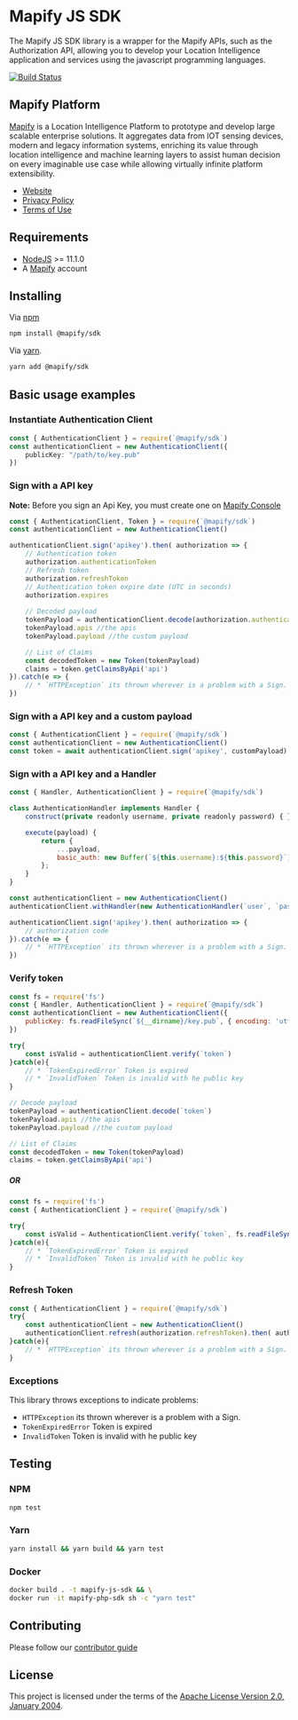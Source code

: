 # Mapify JS SDK

The Mapify JS SDK library is a wrapper for the Mapify APIs, such as the Authorization API, allowing you to develop your Location Intelligence application and services using the javascript programming languages.

[![Build Status](https://builder.mapify.ai/buildStatus/icon?job=mapify-js-sdk)]()

## Mapify Platform

[Mapify](https://www.mapify.ai/) is a Location Intelligence Platform to prototype and develop large scalable enterprise solutions. It aggregates data from IOT sensing devices, modern and legacy information systems, enriching its value through location intelligence and machine learning layers to assist human decision on every imaginable use case while allowing virtually infinite platform extensibility.

* [Website](https://www.mapify.ai/)
* [Privacy Policy](https://www.mapify.ai/privacy/)
* [Terms of Use](https://www.mapify.ai/terms/)

## Requirements

* [NodeJS](https://nodejs.org/) >= 11.1.0
* A [Mapify](https://www.mapify.ai/) account

## Installing

Via [npm](https://www.npmjs.com/)
```bash
npm install @mapify/sdk
```

Via [yarn](https://yarnpkg.com/).
```bash
yarn add @mapify/sdk
```

## Basic usage examples

### Instantiate Authentication Client

```typescript
const { AuthenticationClient } = require(`@mapify/sdk`)
const authenticationClient = new AuthenticationClient({
    publicKey: "/path/to/key.pub"
})
```

### Sign with a API key

**Note:** Before you sign an Api Key, you must create one on [Mapify Console](https://console.mapify.ai/)

```js
const { AuthenticationClient, Token } = require(`@mapify/sdk`)
const authenticationClient = new AuthenticationClient()

authenticationClient.sign('apikey').then( authorization => {
    // Authentication token
    authorization.authenticationToken
    // Refresh token
    authorization.refreshToken
    // Authentication token expire date (UTC in seconds)
    authorization.expires
    
    // Decoded payload
    tokenPayload = authenticationClient.decode(authorization.authenticationToken)
    tokenPayload.apis //the apis
    tokenPayload.payload //the custom payload

    // List of Claims
    const decodedToken = new Token(tokenPayload)
    claims = token.getClaimsByApi('api')
}).catch(e => {
    // * `HTTPException` its thrown wherever is a problem with a Sign.
})
```

### Sign with a API key and a custom payload

```js
const { AuthenticationClient } = require(`@mapify/sdk`)
const authenticationClient = new AuthenticationClient()
const token = await authenticationClient.sign('apikey', customPayload)
```

### Sign with a API key and a Handler

```js
const { Handler, AuthenticationClient } = require(`@mapify/sdk`)

class AuthenticationHandler implements Handler {
    construct(private readonly username, private readonly password) { }

    execute(payload) {
        return { 
            ...payload, 
            basic_auth: new Buffer(`${this.username}:${this.password}`).toString('base64') 
        };
    }
}

const authenticationClient = new AuthenticationClient()
authenticationClient.withHandler(new AuthenticationHandler(`user`, `password`))

authenticationClient.sign('apikey').then( authorization => { 
    // authorization code
}).catch(e => {
    // * `HTTPException` its thrown wherever is a problem with a Sign.
})
```

### Verify token

```js
const fs = require('fs')
const { Handler, AuthenticationClient } = require(`@mapify/sdk`)
const authenticationClient = new AuthenticationClient({
    publicKey: fs.readFileSync(`${__dirname}/key.pub`, { encoding: 'utf8' })
})

try{
    const isValid = authenticationClient.verify(`token`)
}catch(e){
    // * `TokenExpiredError` Token is expired
    // * `InvalidToken` Token is invalid with he public key
}

// Decode payload
tokenPayload = authenticationClient.decode(`token`)
tokenPayload.apis //the apis
tokenPayload.payload //the custom payload

// List of Claims
const decodedToken = new Token(tokenPayload)
claims = token.getClaimsByApi('api')
```

##### OR

```js
const fs = require('fs')
const { AuthenticationClient } = require(`@mapify/sdk`)

try{
    const isValid = AuthenticationClient.verify(`token`, fs.readFileSync(`${__dirname}/key.pub`, { encoding: 'utf8' }))
}catch(e){
    // * `TokenExpiredError` Token is expired
    // * `InvalidToken` Token is invalid with he public key
}
```

### Refresh Token

```js
const { AuthenticationClient } = require(`@mapify/sdk`)
try{
    const authenticationClient = new AuthenticationClient()
    authenticationClient.refresh(authorization.refreshToken).then( authorization => { })
}catch(e){
    // * `HTTPException` its thrown wherever is a problem with a Sign.
}
```

### Exceptions

This library throws exceptions to indicate problems:

* `HTTPException` its thrown wherever is a problem with a Sign.
* `TokenExpiredError` Token is expired
* `InvalidToken` Token is invalid with he public key

## Testing
### NPM
```bash
npm test
```
### Yarn
```bash
yarn install && yarn build && yarn test
```
### Docker

```sh
docker build . -t mapify-js-sdk && \
docker run -it mapify-php-sdk sh -c "yarn test"
```

## Contributing

Please follow our [contributor guide](/CONTRIBUTING.md)

## License

This project is licensed under the terms of the [Apache License Version 2.0, January 2004](http://www.apache.org/licenses/LICENSE-2.0).
